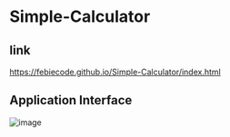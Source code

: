 # Simple-Calculator

## link
https://febiecode.github.io/Simple-Calculator/index.html

## Application Interface

![image](https://user-images.githubusercontent.com/93641901/167072311-7939bd67-a07a-4c6e-981f-2938f15a2651.png)
